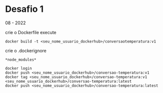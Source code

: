 # Desafio 1
 08 - 2022

crie o Dockerfile
execute 
```
docker build -t <seu_nome_usuario_dockerhub>/conversaotemperatura:v1
```
crie o .dockerignore
```
*node_modules*
```

```
docker login
docker push <seu_nome_usuario_dockerhub>/conversao-temperatura:v1
docker tag <seu_nome_usuario_dockerhub>/conversao-temperatura:v1 <seu_nome_usuario_dockerhub>/conversao-temperatura:latest
docker push <seu_nome_usuario_dockerhub>/conversao-temperatura:latest
```
